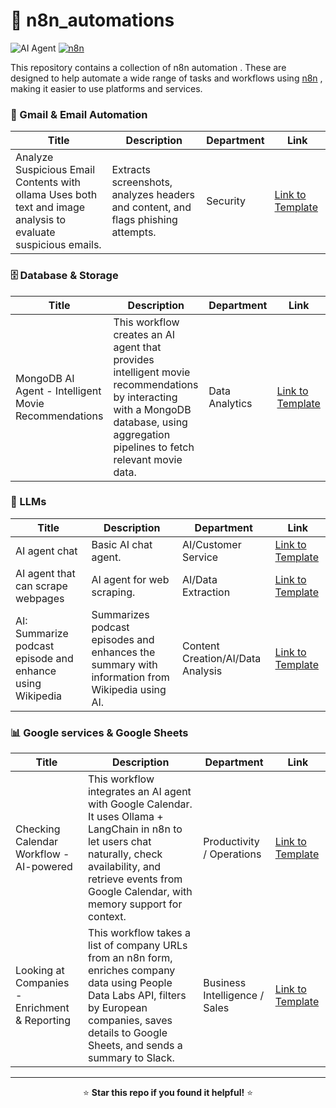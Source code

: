 # 🔄 n8n_automations

![AI Agent](https://img.shields.io/badge/Ollama-Local_AI-blue?style=for-the-badge&logo=ollama)
[![n8n](https://img.shields.io/badge/Automation-n8n-orange?style=for-the-badge&logo=n8n&logoColor=white)](https://n8n.io)


This repository contains a collection of n8n automation . These are designed to help automate a wide range of tasks and workflows using [n8n](https://n8n.partnerlinks.io/h1pwwf5m4toe) , making it easier to use platforms and services.


### 📧 Gmail & Email Automation

| Title | Description | Department | Link |
|-------|-------------|------------|------|
|Analyze Suspicious Email Contents with ollama	Uses both text and image analysis to evaluate suspicious emails.| Extracts screenshots, analyzes headers and content, and flags phishing attempts. | Security |  [Link to Template](./Gmail%20%26%20Email%20Automation/email_analysis.json) |


### 🗄️ Database & Storage

| Title | Description | Department | Link |
|-------|-------------|------------|------|
| MongoDB AI Agent - Intelligent Movie Recommendations | This workflow creates an AI agent that provides intelligent movie recommendations by interacting with a MongoDB database, using aggregation pipelines to fetch relevant movie data. | Data Analytics | [Link to Template](./Database%20%26%20Storage/Movie_Recom_MongoDB.json) |


###  🤖 LLMs

| Title | Description | Department | Link |
|---|---|---|---|
| AI agent chat | Basic AI chat agent. | AI/Customer Service | [Link to Template](./LLMs/Workflow3_AI_Agent_Chat.json) |
| AI agent that can scrape webpages | AI agent for web scraping. | AI/Data Extraction | [Link to Template](./LLMs/WebScraper_Workflow.json) |
| AI: Summarize podcast episode and enhance using Wikipedia | Summarizes podcast episodes and enhances the summary with information from Wikipedia using AI. | Content Creation/AI/Data Analysis | [Link to Template](./LLMs/AI_summarize_podcast.json) |


### 📊 Google services & Google Sheets

| Title | Description | Department | Link |
|-------|-------------|------------|------|
| Checking Calendar Workflow - AI-powered | This workflow integrates an AI agent with Google Calendar. It uses Ollama + LangChain in n8n to let users chat naturally, check availability, and retrieve events from Google Calendar, with memory support for context. | Productivity / Operations | [Link to Template](./Google%20services%20%26%20Google%20Sheets/CheckingCalendarWorkFlow.json) |
| Looking at Companies - Enrichment & Reporting | This workflow takes a list of company URLs from an n8n form, enriches company data using People Data Labs API, filters by European companies, saves details to Google Sheets, and sends a summary to Slack. | Business Intelligence / Sales | [Link to Template](./Google%20services%20%26%20Google%20Sheets/lookingAtCompanys.json) |

---



<div align="center">

⭐ **Star this repo if you found it helpful!** ⭐

</div>


